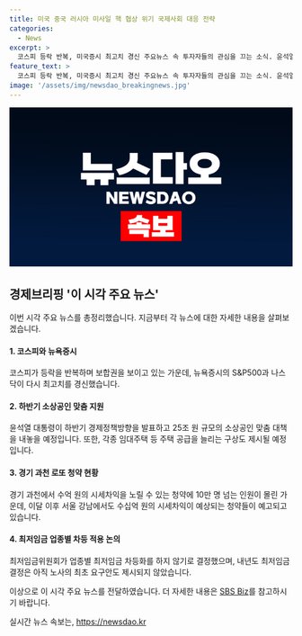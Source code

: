 ```yaml
---
title: 미국 중국 러시아 미사일 핵 협상 위기 국제사회 대응 전략
categories:
  - News
excerpt: >
  코스피 등락 반복, 미국증시 최고치 경신 주요뉴스 속 투자자들의 관심을 끄는 소식. 윤석열 대통령, 소상공인 25조원 맞춤 지원 계획 발표. 과천 로또 청약 바글 경쟁률 229대1. 최저임금 업종별 차등 적용 안 함 결정. 주택 공급 확대 등 하반기 경제정책 기대감 높아져.
feature_text: >
  코스피 등락 반복, 미국증시 최고치 경신 주요뉴스 속 투자자들의 관심을 끄는 소식. 윤석열 대통령, 소상공인 25조원 맞춤 지원 계획 발표. 과천 로또 청약 바글 경쟁률 229대1. 최저임금 업종별 차등 적용 안 함 결정. 주택 공급 확대 등 하반기 경제정책 기대감 높아져.
image: '/assets/img/newsdao_breakingnews.jpg'
---
```


<p><img src="/assets/img/newsdao_breakingnews.jpg" alt="flaretime 속보" /></p>

<h2 data-ke-size="size26">경제브리핑 '이 시각 주요 뉴스'</h2>

<p>이번 시각 주요 뉴스를 총정리했습니다. 지금부터 각 뉴스에 대한 자세한 내용을 살펴보겠습니다.</p>

<h4>1. 코스피와 뉴욕증시</h4>

<p>코스피가 등락을 반복하며 보합권을 보이고 있는 가운데, 뉴욕증시의 S&amp;P500과 나스닥이 다시 최고치를 경신했습니다.</p>

<h4>2. 하반기 소상공인 맞춤 지원</h4>

<p>윤석열 대통령이 하반기 경제정책방향을 발표하고 25조 원 규모의 소상공인 맞춤 대책을 내놓을 예정입니다. 또한, 각종 임대주택 등 주택 공급을 늘리는 구상도 제시될 예정입니다.</p>

<h4>3. 경기 과천 로또 청약 현황</h4>

<p>경기 과천에서 수억 원의 시세차익을 노릴 수 있는 청약에 10만 명 넘는 인원이 몰린 가운데, 이달 이후 서울 강남에서도 수십억 원의 시세차익이 예상되는 청약들이 예고되고 있습니다.</p>

<h4>4. 최저임금 업종별 차등 적용 논의</h4>

<p>최저임금위원회가 업종별 최저임금 차등화를 하지 않기로 결정했으며, 내년도 최저임금 결정은 아직 노사의 최초 요구안도 제시되지 않았습니다.</p>

<p>이상으로 이 시각 주요 뉴스를 전달하였습니다. 더 자세한 내용은 <a href="https://url.kr/9pghjn">SBS Biz</a>를 참고하시기 바랍니다.</p>
실시간 뉴스 속보는, <a href="https://newsdao.kr" rel="dofollow">https://newsdao.kr</a>


